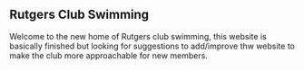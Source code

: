 ## Rutgers Club Swimming
Welcome to the new home of Rutgers club swimming, this website is basically finished but looking for suggestions to add/improve thw website to make the club more approachable for new members.
